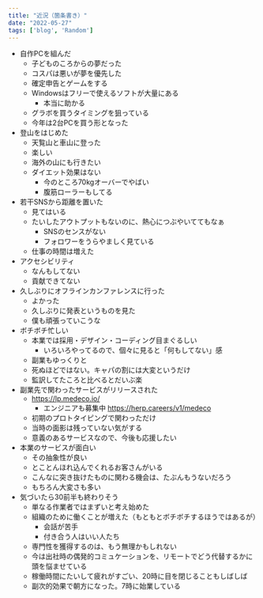 ```yaml
---
title: "近況（箇条書き）"
date: "2022-05-27"
tags: ['blog', 'Random']
---
```


- 自作PCを組んだ
	- 子どものころからの夢だった
	- コスパは悪いが夢を優先した
	- 確定申告とゲームをする
	- Windowsはフリーで使えるソフトが大量にある
		- 本当に助かる
	- グラボを買うタイミングを狙っている
	- 今年は2台PCを買う形となった
- 登山をはじめた
	- 天覧山と車山に登った
	- 楽しい
	- 海外の山にも行きたい
	- ダイエット効果はない
		- 今のところ70kgオーバーでやばい
		- 腹筋ローラーもしてる
- 若干SNSから距離を置いた
	- 見てはいる
	- たいしたアウトプットもないのに、熱心につぶやいててもなぁ
		- SNSのセンスがない
		- フォロワーをうらやましく見ている
	- 仕事の時間は増えた
- アクセシビリティ
	- なんもしてない
	- 貢献できてない
- 久しぶりにオフラインカンファレンスに行った
	- よかった
	- 久しぶりに発表というものを見た
	- 僕も頑張っていこうな
- ボチボチ忙しい
	- 本業では採用・デザイン・コーディング目まぐるしい
		- いろいろやってるので、個々に見ると「何もしてない」感
	- 副業もゆっくりと
	- 死ぬほどではない。キャパの割には大変というだけ
	- 監訳してたころと比べるとだいぶ楽
- 副業先で関わったサービスがリリースされた
	- https://lp.medeco.io/
		- エンジニアも募集中 https://herp.careers/v1/medeco
	- 初期のプロトタイピングで関わっただけ
	- 当時の面影は残っていない気がする
	- 意義のあるサービスなので、今後も応援したい
- 本業のサービスが面白い
	- その抽象性が良い
	- とことんほれ込んでくれるお客さんがいる
	- こんなに突き抜けたものに関わる機会は、たぶんもうないだろう
	- もちろん大変さも多い
- 気づいたら30前半も終わりそう
	- 単なる作業者ではまずいと考え始めた
	- 組織のために働くことが増えた（もともとボチボチするほうではあるが）
		- 会話が苦手
		- 付き合う人はいい人たち
	- 専門性を獲得するのは、もう無理かもしれない
	- 今は出社時の偶発的コミュケーションを、リモートでどう代替するかに頭を悩ませている
	- 稼働時間にたいして疲れがすごい、20時に目を閉じることもしばしば
	- 副次的効果で朝方になった。7時に始業している
